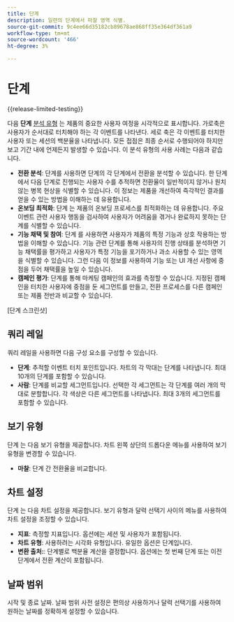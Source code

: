 ```yaml
---
title: 단계
description: 일련의 단계에서 마찰 영역 식별.
source-git-commit: 9c4ee66d35182cb89678ae868ff35e364df361a9
workflow-type: tm+mt
source-wordcount: '466'
ht-degree: 3%

---
```


# 단계

{{release-limited-testing}}

다음 **단계** [분석 유형](overview.md) 는 제품의 중요한 사용자 여정을 시각적으로 표시합니다. 가로축은 사용자가 순서대로 터치해야 하는 각 이벤트를 나타낸다. 세로 축은 각 이벤트를 터치한 사용자 또는 세션의 백분율을 나타냅니다. 모든 접점은 최종 순서로 수행되어야 하지만 보고 기간 내에 언제든지 발생할 수 있습니다. 이 분석 유형의 사용 사례는 다음과 같습니다.

* **전환 분석**: 단계를 사용하면 단계의 각 단계에서 전환을 분석할 수 있습니다. 한 단계에서 다음 단계로 진행되는 사용자 수를 추적하면 전환율이 일반적이지 않거나 원치 않는 병목 현상을 식별할 수 있습니다. 이 정보는 제품을 개선하여 즉각적인 결과를 얻을 수 있는 방법을 이해하는 데 유용합니다.
* **온보딩 최적화**: 단계 는 제품의 온보딩 프로세스를 최적화하는 데 유용합니다. 주요 이벤트 관련 사용자 행동을 검사하여 사용자가 어려움을 겪거나 완료하지 못하는 단계를 식별할 수 있습니다.
* **기능 채택 및 참여**: 단계 를 사용하면 사용자가 제품의 특정 기능과 상호 작용하는 방법을 이해할 수 있습니다. 기능 관련 단계를 통해 사용자의 진행 상태를 분석하면 기능 채택률을 평가하고 사용자가 특정 기능을 포기하거나 과소 사용할 수 있는 영역을 식별할 수 있습니다. 그런 다음 이 정보를 사용하여 기능 또는 UI 개선 사항에 중점을 두어 채택률을 높일 수 있습니다.
* **캠페인 평가**: 단계를 통해 마케팅 캠페인의 효과를 측정할 수 있습니다. 지정된 캠페인을 터치한 사용자에 중점을 둔 세그먼트를 만들고, 전환 프로세스를 다른 캠페인 또는 제품 전반과 비교할 수 있습니다.

[단계 스크린샷]

## 쿼리 레일

쿼리 레일을 사용하면 다음 구성 요소를 구성할 수 있습니다.

* **단계**: 추적할 이벤트 터치 포인트입니다. 차트의 각 막대는 단계를 나타냅니다. 최대 10개의 단계를 포함할 수 있습니다.
* **사람**: 단계를 비교할 세그먼트입니다. 선택한 각 세그먼트는 각 단계를 여러 개의 막대로 분할합니다. 각 색상은 다른 세그먼트를 나타냅니다. 최대 3개의 세그먼트를 포함할 수 있습니다.

## 보기 유형

단계 는 다음 보기 유형을 제공합니다. 차트 왼쪽 상단의 드롭다운 메뉴를 사용하여 보기 유형을 변경할 수 있습니다.

* **마찰**: 단계 간 전환율을 비교합니다.

## 차트 설정

단계 는 다음 차트 설정을 제공합니다. 보기 유형과 달력 선택기 사이의 메뉴를 사용하여 차트 설정을 조정할 수 있습니다.

* **지표**: 측정할 지표입니다. 옵션에는 세션 및 사용자가 포함됩니다.
* **차트 유형**: 사용하려는 시각화 유형입니다. 유일한 옵션은 단계입니다.
* **변환 출처:**: 단계별로 백분율 계산을 결정합니다. 옵션에는 첫 번째 단계 또는 이전 단계에서 전환 계산이 포함됩니다.

## 날짜 범위

시작 및 종료 날짜. 날짜 범위 사전 설정은 편의상 사용하거나 달력 선택기를 사용하여 원하는 날짜를 정확하게 설정할 수 있습니다.
